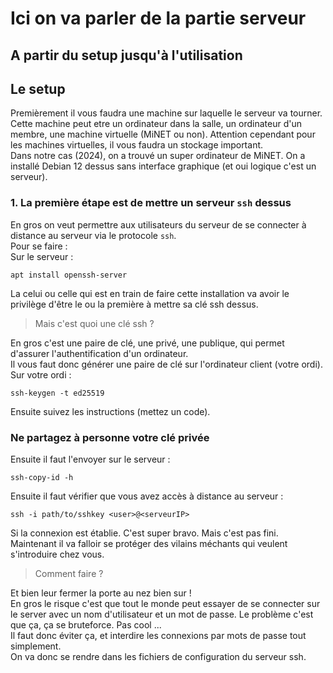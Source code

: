 # Ici on va parler de la partie serveur

## A partir du setup jusqu'à l'utilisation

## Le setup

Premièrement il vous faudra une machine sur laquelle le serveur va tourner. Cette machine peut etre un ordinateur dans la salle, un ordinateur d'un membre, une machine virtuelle (MiNET ou non). Attention cependant pour les machines virtuelles, il vous faudra un stockage important.  
Dans notre cas (2024), on a trouvé un super ordinateur de MiNET. On a installé Debian 12 dessus sans interface graphique (et oui logique c'est un serveur).  

### 1. La première étape est de mettre un serveur `ssh` dessus
En gros on veut permettre aux utilisateurs du serveur de se connecter à distance au serveur via le protocole `ssh`.  
Pour se faire :  
Sur le serveur :  
```
apt install openssh-server
```

La celui ou celle qui est en train de faire cette installation va avoir le privilège d'être le ou la première à mettre sa clé ssh dessus.  
> Mais c'est quoi une clé ssh ?  

En gros c'est une paire de clé, une privé, une publique, qui permet d'assurer l'authentification d'un ordinateur.  
Il vous faut donc générer une paire de clé sur l'ordinateur client (votre ordi).  
Sur votre ordi :  
```
ssh-keygen -t ed25519
```
Ensuite suivez les instructions (mettez un code).  
### **Ne partagez à personne votre clé privée**

Ensuite il faut l'envoyer sur le serveur : 
```
ssh-copy-id -h
```

Ensuite il faut vérifier que vous avez accès à distance au serveur :  
```
ssh -i path/to/sshkey <user>@<serveurIP>
```

Si la connexion est établie. C'est super bravo. Mais c'est pas fini.  
Maintenant il va falloir se protéger des vilains méchants qui veulent s'introduire chez vous.  
> Comment faire ? 

Et bien leur fermer la porte au nez bien sur !  
En gros le risque c'est que tout le monde peut essayer de se connecter sur le server avec un nom d'utilisateur et un mot de passe. Le problème c'est que ça, ça se bruteforce. Pas cool ...  
Il faut donc éviter ça, et interdire les connexions par mots de passe tout simplement.  
On va donc se rendre dans les fichiers de configuration du serveur ssh.